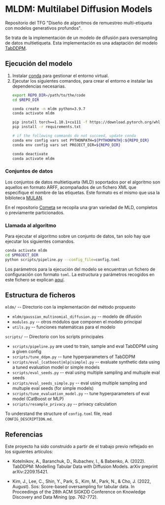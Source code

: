 # MLDM: Multilabel Diffusion Models
Repositorio del TFG "Diseño de algoritmos de remuestreo multi-etiqueta con modelos generativos profundos".

Se trata de la implementación de un modelo de difusión para oversampling de datos multietiqueta.
Esta implementación es una adaptación del modelo [TabDDPM](https://github.com/rotot0/tab-ddpm).

## Ejecución del modelo
1. Instalar [conda](https://docs.conda.io/en/latest/miniconda.html) para gestionar el entorno virtual.
2. Ejecutar los siguientes comandos, para crear el entorno e instalar las dependencias necesarias.
    ```bash
    export REPO_DIR=/path/to/the/code
    cd $REPO_DIR

    conda create -n mldm python=3.9.7
    conda activate mldm

    pip install torch==1.10.1+cu111 -f https://download.pytorch.org/whl/torch_stable.html
    pip install -r requirements.txt

    # if the following commands do not succeed, update conda
    conda env config vars set PYTHONPATH=${PYTHONPATH}:${REPO_DIR}
    conda env config vars set PROJECT_DIR=${REPO_DIR}

    conda deactivate
    conda activate mldm
    ```

### Conjuntos de datos

Los conjuntos de datos multietiqueta (MLD) soportados por el algoritmo son aquellos en formato ARFF, acompañados de un fichero XML que especifique el nombre de las etiquetas. Este formato es el mismo que usa la biblioteca [MULAN](https://mulan.sourceforge.net/).

En el repositorio [Cometa](https://cometa.ujaen.es/) se recopila una gran variedad de MLD, completos o previamente particionados. 

### Llamada al algoritmo

Para ejecutar el algoritmo sobre un conjunto de datos, tan solo hay que ejecutar los siguientes comandos.

``` bash
conda activate mldm
cd $PROJECT_DIR
python scripts/pipeline.py --config_file=config.toml
```

Los parámetros para la ejecución del modelo se encuentran un fichero de configuración con formato `toml`. La estructura y parámetros recogidos en este fichero se explican [aquí](CONFIG_DESCRIPTION.md).

## Estructura de ficheros
`mldm/` -- Directorio con la implementación del método propuesto

- `mldm/gaussian_multinomial_diffusion.py` -- modelo de difusión  
- `modules.py` -- otros módulos que componen el modelo principal
- `utils.py` -- funciones matemáticas para el modelo

`scripts/` -- Directorio con los scripts principales

- `scripts/pipeline.py` are used to train, sample and eval TabDDPM using a given config  
- `scripts/tune_ddpm.py` -- tune hyperparameters of TabDDPM
- `scripts/eval_[catboost|mlp|simple].py` -- evaluate synthetic data using a tuned evaluation model or simple models
- `scripts/eval_seeds.py` -- eval using multiple sampling and multuple eval seeds
- `scripts/eval_seeds_simple.py` --  eval using multiple sampling and multuple eval seeds (for simple models)
- `scripts/tune_evaluation_model.py` -- tune hyperparameters of eval model (CatBoost or MLP)
- `scripts/resample_privacy.py` -- privacy calculation  

To understand the structure of `config.toml` file, read `CONFIG_DESCRIPTION.md`.

## Referencias

Este proyecto ha sido construido a partir de el trabajo previo reflejado en los siguientes artículos:

- Kotelnikov, A., Baranchuk, D., Rubachev, I., & Babenko, A. (2022). TabDDPM: Modelling Tabular Data with Diffusion Models. arXiv preprint arXiv:2209.15421.


- Kim, J., Lee, C., Shin, Y., Park, S., Kim, M., Park, N., & Cho, J. (2022, August). Sos: Score-based oversampling for tabular data. In Proceedings of the 28th ACM SIGKDD Conference on Knowledge Discovery and Data Mining (pp. 762-772).